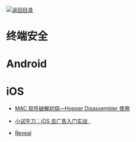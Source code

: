 [![返回目录](https://parg.co/UGo)](https://github.com/wxyyxc1992/Awesome-Reference)

# 终端安全

# Android

# iOS

* [MAC 软件破解初探—Hopper Disassembler 使用](http://www.52pojie.cn/thread-226930-1-1.html)

- [小试牛刀：iOS 去广告入门实战  ](http://www.freebuf.com/articles/terminal/77386.html)

* [Reveal](http://revealapp.com/)
